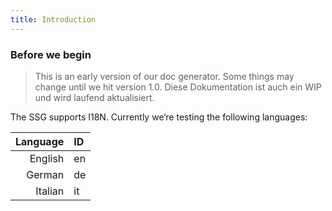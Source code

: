 ```yaml
---
title: Introduction
---
```


### Before we begin

> This is an early version of our doc generator. Some things may change until we hit version 1.0.
> Diese Dokumentation ist auch ein WIP und wird laufend aktualisiert.

The SSG supports I18N. Currently we‘re testing the following languages:

| Language | ID |
|-:|:-|
| English | en |
| German | de |
| Italian | it |
